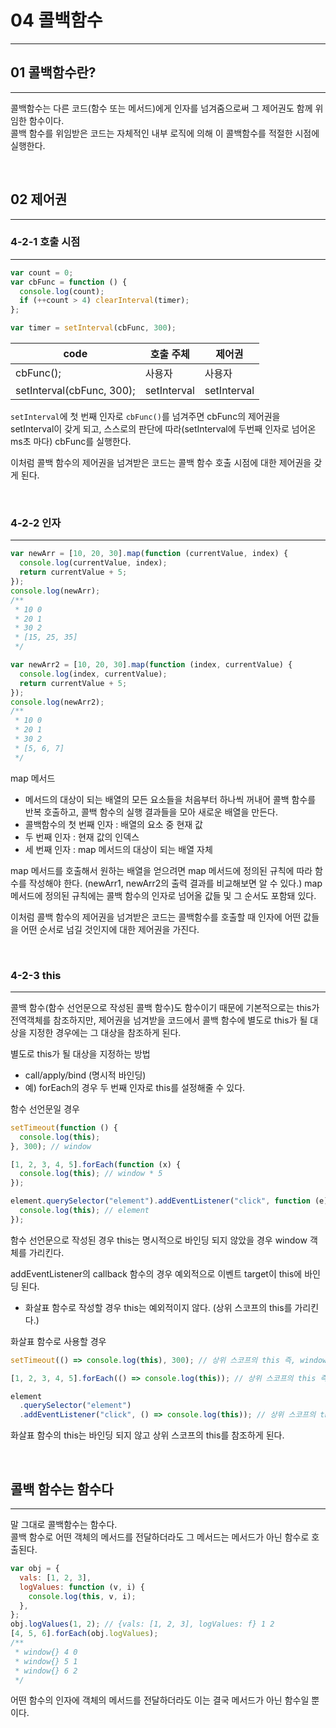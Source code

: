 # 04 콜백함수

---

## 01 콜백함수란?

---

콜백함수는 다른 코드(함수 또는 메서드)에게 인자를 넘겨줌으로써 그 제어권도 함께 위임한 함수이다.
<br />
콜백 함수를 위임받은 코드는 자체적인 내부 로직에 의해 이 콜백함수를 적절한 시점에 실행한다.

<br>

## 02 제어권

---

### 4-2-1 호출 시점

---

```js
var count = 0;
var cbFunc = function () {
  console.log(count);
  if (++count > 4) clearInterval(timer);
};

var timer = setInterval(cbFunc, 300);
```

| code                      | 호출 주체   | 제어권      |
| ------------------------- | ----------- | ----------- |
| cbFunc();                 | 사용자      | 사용자      |
| setInterval(cbFunc, 300); | setInterval | setInterval |

`setInterval`에 첫 번째 인자로 `cbFunc()`를 넘겨주면 cbFunc의 제어권을 setInterval이 갖게 되고, 스스로의 판단에 따라(setInterval에 두번째 인자로 넘어온 ms초 마다) cbFunc를 실행한다.

이처럼 콜백 함수의 제어권을 넘겨받은 코드는 콜백 함수 호출 시점에 대한 제어권을 갖게 된다.

<br>

### 4-2-2 인자

---

```js
var newArr = [10, 20, 30].map(function (currentValue, index) {
  console.log(currentValue, index);
  return currentValue + 5;
});
console.log(newArr);
/**
 * 10 0
 * 20 1
 * 30 2
 * [15, 25, 35]
 */

var newArr2 = [10, 20, 30].map(function (index, currentValue) {
  console.log(index, currentValue);
  return currentValue + 5;
});
console.log(newArr2);
/**
 * 10 0
 * 20 1
 * 30 2
 * [5, 6, 7]
 */
```

map 메서드

- 메서드의 대상이 되는 배열의 모든 요소들을 처음부터 하나씩 꺼내어 콜백 함수를 반복 호출하고, 콜백 함수의 실행 결과들을 모아 새로운 배열을 만든다.
- 콜백함수의 첫 번째 인자 : 배열의 요소 중 현재 값
- 두 번째 인자 : 현재 값의 인덱스
- 세 번째 인자 : map 메서드의 대상이 되는 배열 자체

map 메서드를 호출해서 원하는 배열을 얻으려면 map 메서드에 정의된 규칙에 따라 함수를 작성해야 한다.
(newArr1, newArr2의 출력 결과를 비교해보면 알 수 있다.)
map 메서드에 정의된 규칙에는 콜백 함수의 인자로 넘어올 값들 및 그 순서도 포함돼 있다.

이처럼 콜백 함수의 제어권을 넘겨받은 코드는 콜백함수를 호출할 때 인자에 어떤 값들을 어떤 순서로 넘길 것인지에 대한 제어권을 가진다.

<br>

### 4-2-3 this

---

콜백 함수(함수 선언문으로 작성된 콜백 함수)도 함수이기 때문에 기본적으로는 this가 전역객체를 참조하지만, 제어권을 넘겨받을 코드에서 콜백 함수에 별도로 this가 될 대상을 지정한 경우에는 그 대상을 참조하게 된다.

별도로 this가 될 대상을 지정하는 방법

- call/apply/bind (명시적 바인딩)
- 예) forEach의 경우 두 번째 인자로 this를 설정해줄 수 있다.

함수 선언문일 경우

```js
setTimeout(function () {
  console.log(this);
}, 300); // window

[1, 2, 3, 4, 5].forEach(function (x) {
  console.log(this); // window * 5
});

element.querySelector("element").addEventListener("click", function (e) {
  console.log(this); // element
});
```

함수 선언문으로 작성된 경우 this는 명시적으로 바인딩 되지 않았을 경우 window 객체를 가리킨다.

addEventListener의 callback 함수의 경우 예외적으로 이벤트 target이 this에 바인딩 된다.

- 화살표 함수로 작성할 경우 this는 예외적이지 않다. (상위 스코프의 this를 가리킨다.)

화살표 함수로 사용할 경우

```js
setTimeout(() => console.log(this), 300); // 상위 스코프의 this 즉, window

[1, 2, 3, 4, 5].forEach(() => console.log(this)); // 상위 스코프의 this 즉, window

element
  .querySelector("element")
  .addEventListener("click", () => console.log(this)); // 상위 스코프의 this 즉, window
```

화살표 함수의 this는 바인딩 되지 않고 상위 스코프의 this를 참조하게 된다.

<br>

## 콜백 함수는 함수다

---

말 그대로 콜백함수는 함수다.
<br>
콜백 함수로 어떤 객체의 메서드를 전달하더라도 그 메서드는 메서드가 아닌 함수로 호출된다.

```js
var obj = {
  vals: [1, 2, 3],
  logValues: function (v, i) {
    console.log(this, v, i);
  },
};
obj.logValues(1, 2); // {vals: [1, 2, 3], logValues: f} 1 2
[4, 5, 6].forEach(obj.logValues);
/**
 * window{} 4 0
 * window{} 5 1
 * window{} 6 2
 */
```

어떤 함수의 인자에 객체의 메서드를 전달하더라도 이는 결국 메서드가 아닌 함수일 뿐이다.
